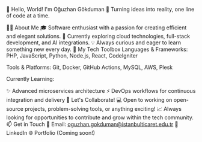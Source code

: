 👋 Hello, World! I'm Oğuzhan Gökduman
🚀 Turning ideas into reality, one line of code at a time.

👨‍💻 About Me
🎓 Software enthusiast with a passion for creating efficient and elegant solutions.
🌱 Currently exploring cloud technologies, full-stack development, and AI integrations.
💡 Always curious and eager to learn something new every day.
💼 My Tech Toolbox
Languages & Frameworks:
PHP, JavaScript, Python, Node.js, React, CodeIgniter

Tools & Platforms:
Git, Docker, GitHub Actions, MySQL, AWS, Plesk

Currently Learning:

✨ Advanced microservices architecture
⚡ DevOps workflows for continuous integration and delivery
🤝 Let's Collaborate!
💻 Open to working on open-source projects, problem-solving tools, or anything exciting!
📈 Always looking for opportunities to contribute and grow within the tech community.
📫 Get in Touch
📧 Email: oguzhan.gokduman@istanbulticaret.edu.tr
💼 LinkedIn
🌐 Portfolio (Coming soon!)
